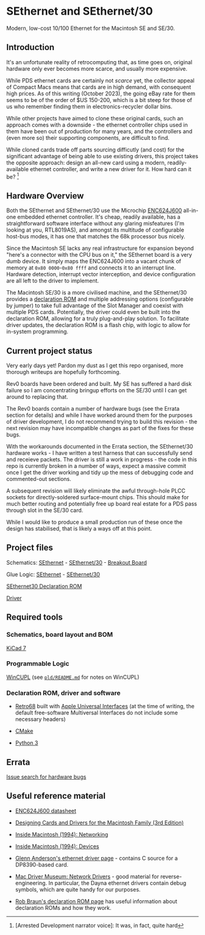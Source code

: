 # SEthernet and SEthernet/30

Modern, low-cost 10/100 Ethernet for the Macintosh SE and SE/30.

## Introduction

It's an unfortunate reality of retrocomputing that, as time goes on, original
hardware only ever becomes more scarce, and usually more expensive.

While PDS ethernet cards are certainly not _scarce_ yet, the collector appeal of
Compact Macs means that cards are in high demand, with consequent high prices.
As of this writing (October 2023), the going eBay rate for them seems to be of
the order of $US 150-200, which is a bit steep for those of us who remember
finding them in electronics-recycler dollar bins.

While other projects have aimed to clone these original cards, such an approach
comes with a downside - the ethernet controller chips used in them have been out
of production for many years, and the controllers and (even more so) their
supporting components, are difficult to find.

While cloned cards trade off parts sourcing difficutly (and cost) for the
significant advantage of being able to use existing drivers, this project takes
the opposite approach: design an all-new card using a modern, readily-available
ethernet controller, and write a new driver for it. How hard can it be?
[^howhard]

## Hardware Overview

Both the SEthernet and SEthernet/30 use the Microchip
[ENC624J600](https://ww1.microchip.com/downloads/aemDocuments/documents/OTH/ProductDocuments/DataSheets/39935c.pdf)
all-in-one embedded ethernet controller. It's cheap, readily available, has a
straightforward software interface without any glaring misfeatures (I'm looking
at you, RTL8019AS), and amongst its multitude of configurable host-bus modes, it
has one that matches the 68k processor bus nicely.

Since the Macintosh SE lacks any real infrastructure for expansion beyond
"here's a connector with the CPU bus on it," the SEthernet board is a very dumb
device. It simply maps the ENC624J600 into a vacant chunk of memory at `0x80
0000`-`0x80 ffff` and connects it to an interrupt line. Hardware detection,
interrupt vector interception, and device configuration are all left to the
driver to implement.

The Macintosh SE/30 is a more civilised machine, and the SEthernet/30 provides a
[declaration ROM](rom/se30) and multiple addressing options (configurable by
jumper) to take full advantage of the Slot Manager and coexist with multiple PDS
cards. Potentially, the driver could even be built into the declaration ROM,
allowing for a truly plug-and-play solution. To facilitate driver updates, the
declaration ROM is a flash chip, with logic to allow for in-system programming.

## Current project status

Very early days yet! Pardon my dust as I get this repo organised, more thorough
writeups are hopefully forthcoming.

Rev0 boards have been ordered and built. My SE has suffered a hard disk failure
so I am concentrating bringup efforts on the SE/30 until I can get around to
replacing that.

The Rev0 boards contain a number of hardware bugs (see the Errata section for
details) and while I have worked around them for the purposes of driver
development, I do not recommend trying to build this revision - the next
revision may have incompatible changes as part of the fixes for these bugs.

With the workarounds documented in the Errata section, the SEthernet/30 hardware
works - I have written a test harness that can successfully send and receieve
packets. The driver is still a work in progress - the code in this repo is
currently broken in a number of ways, expect a massive commit once I get the
driver working and tidy up the mess of debugging code and commented-out
sections.

A subsequent revision will likely eliminate the awful through-hole PLCC sockets
for directly-soldered surface-mount chips. This should make for much better
routing and potentially free up board real estate for a PDS pass through slot in
the SE/30 card.

While I would like to produce a small production run of these once the design
has stabilised, that is likely a ways off at this point.

## Project files

Schematics: [SEthernet](boards/se/se.pdf) -
[SEthernet/30](boards/se30/se30.pdf) - [Breakout Board](boards/breakout/breakout.pdf)

Glue Logic: [SEthernet](pld/se) - [SEthernet/30](pld/se30)

[SEthernet30 Declaration ROM](rom/se30)

[Driver](software/driver)

## Required tools

### Schematics, board layout and BOM

[KiCad 7](https://www.kicad.org/)

### Programmable Logic

[WinCUPL](https://www.microchip.com/en-us/products/fpgas-and-plds/spld-cplds/pld-design-resources)
(see [`pld/README.md`](pld/README.md) for notes on WinCUPL)

### Declaration ROM, driver and software

- [Retro68](https://github.com/autc04/Retro68) built with [Apple Universal
  Interfaces](https://github.com/autc04/Retro68#apple-universal-interfaces-vs-multiversal-interfaces)
  (at the time of writing, the default free-software Multiversal Interfaces do
  not include some necessary headers)

- [CMake](https://cmake.org/)

- [Python 3](https://www.python.org)

## Errata

[Issue search for hardware bugs](https://github.com/rhalkyard/SEthernet/issues?q=is%3Aissue+is%3Aopen+label%3Abug+label%3Ahardware)

## Useful reference material

- [ENC624J600 datasheet](https://ww1.microchip.com/downloads/aemDocuments/documents/OTH/ProductDocuments/DataSheets/39935c.pdf)

- [Designing Cards and Drivers for the Macintosh Family (3rd
  Edition)](https://www.vintageapple.org/inside_o/pdf/Designing_Cards_and_Drivers_for_the_Macintosh_Family_3rd_Edition_1992.pdf)

- [Inside Macintosh (1994): Networking](https://www.vintageapple.org/inside_r/pdf/Networking_1994.pdf)

- [Inside Macintosh (1994): Devices](https://www.vintageapple.org/inside_r/pdf/Devices_1994.pdf)

- [Glenn Anderson's ethernet driver page](https://www.mactcp.net/ethernet.html) -
  contains C source for a DP8390-based card.

- [Mac Driver Museum: Network
  Drivers](https://vintageapple.org/macdrivers/network.shtml) - good material
  for reverse-engineering. In particular, the Dayna ethernet drivers contain
  debug symbols, which are quite handy for our purposes.

- [Rob Braun's declaration ROM page](http://www.synack.net/~bbraun/declrom.html)
  has useful information about declaration ROMs and how they work.

[^howhard]: [Arrested Development narrator voice]: It was, in fact, quite hard
